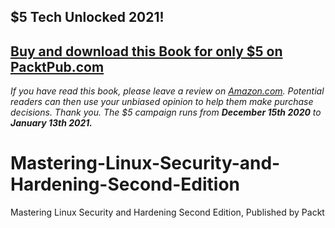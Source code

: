 ## $5 Tech Unlocked 2021!
[Buy and download this Book for only $5 on PacktPub.com](https://www.packtpub.com/product/mastering-linux-security-and-hardening-second-edition/9781838981778)
-----
*If you have read this book, please leave a review on [Amazon.com](https://www.amazon.com/gp/product/1838981772).     Potential readers can then use your unbiased opinion to help them make purchase decisions. Thank you. The $5 campaign         runs from __December 15th 2020__ to __January 13th 2021.__*

# Mastering-Linux-Security-and-Hardening-Second-Edition
Mastering Linux Security and Hardening Second Edition, Published by Packt
